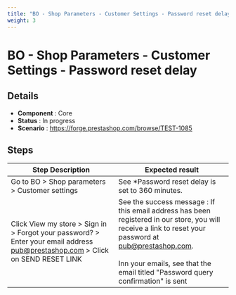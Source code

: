```yaml
---
title: "BO - Shop Parameters - Customer Settings - Password reset delay"
weight: 3
---
```


# BO - Shop Parameters - Customer Settings - Password reset delay
## Details
* **Component** : Core
* **Status** : In progress
* **Scenario** : https://forge.prestashop.com/browse/TEST-1085

## Steps
| Step Description | Expected result |
| ----- | ----- |
| Go to BO > Shop parameters > Customer settings | See *Password reset delay is set to 360 minutes. |
| Click View my store > Sign in > Forgot your password? > Enter your email address pub@prestashop.com > Click on SEND RESET LINK | See the success message : If this email address has been registered in our store, you will receive a link to reset your password at pub@prestashop.com.<br><br>Inn your emails, see that the email titled "Password query confirmation" is sent |
